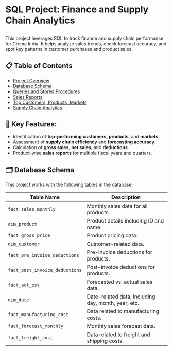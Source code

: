 # SQL Project: Finance and Supply Chain Analytics

## 

This project leverages SQL to track finance and supply chain performance for Croma India. It helps analyze sales trends, check forecast accuracy, and spot key patterns in customer purchases and product sales.

## 📋 Table of Contents

- [Project Overview](#project-overview)
- [Database Schema](#database-schema)
- [Queries and Stored Procedures](#queries-and-stored-procedures)
- [Sales Reports](#sales-reports)
- [Top Customers, Products, Markets](#top-customers-products-markets)
- [Supply Chain Analytics](#supply-chain-analytics)

## 🔑 Key Features:

- Identification of **top-performing customers, products**, and **markets**.
- Assessment of **supply chain efficiency** and **forecasting accuracy**.
- Calculation of **gross sales**, **net sales**, and **deductions**.
- Product-wise **sales reports** for multiple fiscal years and quarters.

## 🗂️ Database Schema

This project works with the following tables in the database:

| **Table Name**                     | **Description**                              |
|-------------------------------------|----------------------------------------------|
| `fact_sales_monthly`               | Monthly sales data for all products.        |
| `dim_product`                      | Product details including ID and name.      |
| `fact_gross_price`                 | Product pricing data.                       |
| `dim_customer`                     | Customer-related data.                      |
| `fact_pre_invoice_deductions`      | Pre-invoice deductions for products.        |
| `fact_post_invoice_deductions`     | Post-invoice deductions for products.       |
| `fact_act_est`                     | Forecasted vs. actual sales data.           |
| `dim_date`                         | Date-related data, including day, month, year, etc. |
| `fact_manufacturing_cost`          | Data related to manufacturing costs.        |
| `fact_forecast_monthly`            | Monthly sales forecast data.                |
| `fact_freight_cost`                | Data related to freight and shipping costs. |










